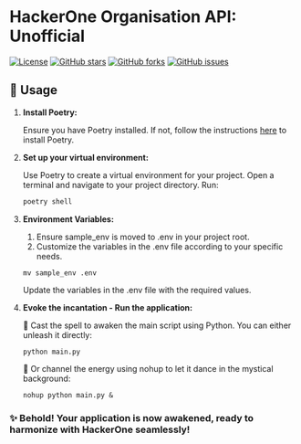 # HackerOne Organisation API: Unofficial

[![License](https://img.shields.io/badge/license-MIT-blue.svg)](https://github.com/studiogangster/hackerone_org_api/blob/main/LICENSE)
[![GitHub stars](https://img.shields.io/github/stars/studiogangster/hackerone_org_api.svg)](https://github.com/studiogangster/hackerone_org_api/stargazers)
[![GitHub forks](https://img.shields.io/github/forks/studiogangster/hackerone_org_api.svg)](https://github.com/studiogangster/hackerone_org_api/network)
[![GitHub issues](https://img.shields.io/github/issues/studiogangster/hackerone_org_api.svg)](https://github.com/studiogangster/hackerone_org_api/issues)

## 🚀 Usage

1. **Install Poetry:**

   Ensure you have Poetry installed. If not, follow the instructions [here](https://python-poetry.org/docs/#installation) to install Poetry.

2. **Set up your virtual environment:**

   Use Poetry to create a virtual environment for your project. Open a terminal and navigate to your project directory. Run:

   ```bash
   poetry shell
    ```
2. **Environment Variables:**
    1. Ensure sample_env is moved to .env in your project root.
    2. Customize the variables in the .env file according to your specific needs.

    ```
    mv sample_env .env
    ```
    Update the variables in the .env file with the required values.





3. **Evoke the incantation - Run the application:**

    🚀 Cast the spell to awaken the main script using Python. You can either unleash it directly:
    ```
    python main.py
    ```
    🌌 Or channel the energy using nohup to let it dance in the mystical background:
    ```
    nohup python main.py &
    ```

### ✨ Behold! Your application is now awakened, ready to harmonize with HackerOne seamlessly!
